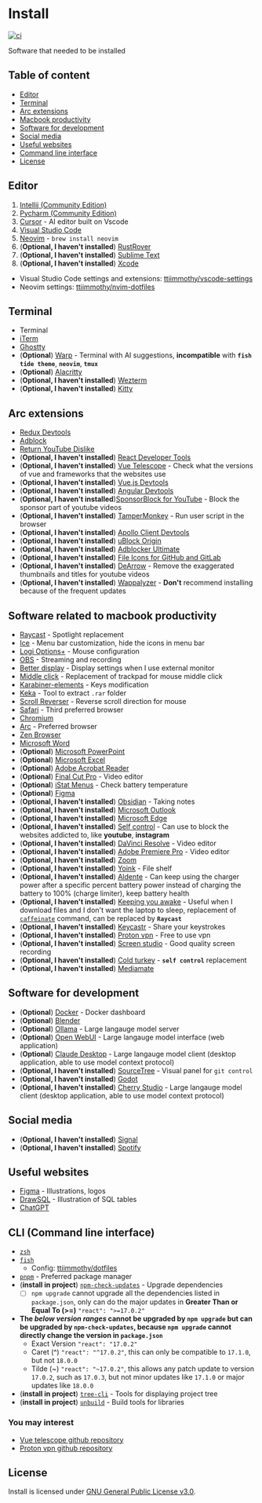 # Install
[![ci](https://github.com/ttiimmothy/install/actions/workflows/ci.yml/badge.svg)](https://github.com/ttiimmothy/Install/actions/workflows/ci.yml)

Software that needed to be installed

## Table of content

- [Editor](#editor)
- [Terminal](#terminal)
- [Arc extensions](#arc-extensions)
- [Macbook productivity](#software-related-to-macbook-productivity)
- [Software for development](#software-for-development)
- [Social media](#social-media)
- [Useful websites](#useful-websites)
- [Command line interface](#cli-command-line-interface)
- [License](#license)

## Editor

1. [Intellij (Community Edition)](https://www.jetbrains.com/idea/download/?section=mac)
1. [Pycharm (Community Edition)](https://www.jetbrains.com/pycharm/download/?section=mac)
1. [Cursor](https://www.cursor.com/) - AI editor built on Vscode
1. [Visual Studio Code](https://code.visualstudio.com/)
1. [Neovim](https://github.com/neovim/neovim) - `brew install neovim`
1. (**Optional, I haven't installed**) [RustRover](https://www.jetbrains.com/rust/nextversion/)
1. (**Optional, I haven't installed**) [Sublime Text](https://www.sublimetext.com/)
1. (**Optional, I haven't installed**) [Xcode](https://developer.apple.com/download/all/?q=Xcode)

- Visual Studio Code settings and extensions: [ttiimmothy/vscode-settings](https://github.com/ttiimmothy/vscode-settings)
- Neovim settings: [ttiimmothy/nvim-dotfiles](https://github.com/ttiimmothy/dotfiles/tree/main/.config/nvim)

## Terminal

- Terminal
- [iTerm](https://iterm2.com/)
- [Ghostty](https://ghostty.org/download)
- (**Optional**) [Warp](https://www.warp.dev/) - Terminal with AI suggestions, **incompatible** with **`fish tide theme`**, **`neovim`**, **`tmux`**
- (**Optional**) [Alacritty](https://alacritty.org/)
- (**Optional, I haven't installed**) [Wezterm](https://wezfurlong.org/wezterm/install/macos.html)
- (**Optional, I haven't installed**) [Kitty](https://sw.kovidgoyal.net/kitty/binary/)

## Arc extensions

- [Redux Devtools](https://chromewebstore.google.com/detail/redux-devtools/lmhkpmbekcpmknklioeibfkpmmfibljd)
- [Adblock](https://chromewebstore.google.com/detail/adblock-%E2%80%94-block-ads-acros/gighmmpiobklfepjocnamgkkbiglidom)
- [Return YouTube Dislike](https://chromewebstore.google.com/detail/gebbhagfogifgggkldgodflihgfeippi)
- (**Optional, I haven't installed**) [React Developer Tools](https://chromewebstore.google.com/detail/react-developer-tools/fmkadmapgofadopljbjfkapdkoienihi)
- (**Optional, I haven't installed**) [Vue Telescope](https://chromewebstore.google.com/detail/vue-telescope/neaebjphlfplgdhedjdhcnpjkndddbpd) - Check what the versions of vue and frameworks that the websites use
- (**Optional, I haven't installed**) [Vue.js Devtools](https://chromewebstore.google.com/detail/vuejs-devtools/nhdogjmejiglipccpnnnanhbledajbpd)
- (**Optional, I haven't installed**) [Angular Devtools](https://chromewebstore.google.com/detail/angular-devtools/ienfalfjdbdpebioblfackkekamfmbnh)
- (**Optional, I haven't installed**)[SponsorBlock for YouTube](https://chromewebstore.google.com/detail/sponsorblock-for-youtube/mnjggcdmjocbbbhaepdhchncahnbgone) - Block the sponsor part of youtube videos
- (**Optional, I haven't installed**) [TamperMonkey](https://chromewebstore.google.com/detail/tampermonkey/dhdgffkkebhmkfjojejmpbldmpobfkfo?hl=en-US&utm_source=ext_sidebar) - Run user script in the browser
- (**Optional, I haven't installed**) [Apollo Client Devtools](https://chromewebstore.google.com/detail/apollo-client-devtools/jdkknkkbebbapilgoeccciglkfbmbnfm)
- (**Optional, I haven't installed**) [uBlock Origin](https://chromewebstore.google.com/detail/ublock-origin/cjpalhdlnbpafiamejdnhcphjbkeiagm)
- (**Optional, I haven't installed**) [Adblocker Ultimate](https://chromewebstore.google.com/detail/adblocker-ultimate/ohahllgiabjaoigichmmfljhkcfikeof?pli=1)
- (**Optional, I haven't installed**) [File Icons for GitHub and GitLab](https://chrome.google.com/webstore/detail/file-icons-for-github-and/ficfmibkjjnpogdcfhfokmihanoldbfe)
- (**Optional, I haven't installed**) [DeArrow](https://chromewebstore.google.com/detail/dearrow-better-titles-and/enamippconapkdmgfgjchkhakpfinmaj) - Remove the exaggerated thumbnails and titles for youtube videos
- (**Optional, I haven't installed**) [Wappalyzer](https://chromewebstore.google.com/detail/wappalyzer-technology-pro/gppongmhjkpfnbhagpmjfkannfbllamg) - **Don't** recommend installing because of the frequent updates

## Software related to macbook productivity

- [Raycast](https://raycast.com/) - Spotlight replacement
- [Ice](https://icemenubar.app/) - Menu bar customization, hide the icons in menu bar
- [Logi Options+](https://www.logitech.com/en-us/software/options.html) - Mouse configuration
- [OBS](https://obsproject.com/) - Streaming and recording
- [Better display](https://github.com/waydabber/BetterDisplay) - Display settings when I use external monitor
- [Middle click](https://github.com/artginzburg/MiddleClick-Sonoma) - Replacement of trackpad for mouse middle click
- [Karabiner-elements](https://karabiner-elements.pqrs.org/) - Keys modification
- [Keka](https://www.keka.io/en/) - Tool to extract `.rar` folder
- [Scroll Reverser](https://pilotmoon.com/scrollreverser/#relnotes) - Reverse scroll direction for mouse
- [Safari](https://www.apple.com/ca/safari/) - Third preferred browser
- [Chromium](https://dev.to/pixelrena/installing-chromium-on-mac-apple-m2-pro-tutorial-4i4i)
- [Arc](https://arc.net/) - Preferred browser
- [Zen Browser](https://zen-browser.app/)
- [Microsoft Word](https://www.microsoft.com/en-us/microsoft-365/download-office)
- (**Optional**) [Microsoft PowerPoint](https://www.microsoft.com/en-us/microsoft-365/download-office)
- (**Optional**) [Microsoft Excel](https://www.microsoft.com/en-us/microsoft-365/download-office)
- (**Optional**) [Adobe Acrobat Reader](https://get.adobe.com/reader/)
- (**Optional**) [Final Cut Pro](https://www.apple.com/ca/final-cut-pro/) - Video editor
- (**Optional**) [iStat Menus](https://bjango.com/mac/istatmenus/) - Check battery temperature
- (**Optional**) [Figma](https://www.figma.com/downloads/) 
- (**Optional, I haven't installed**) [Obsidian](https://obsidian.md) - Taking notes
- (**Optional, I haven't installed**) [Microsoft Outlook](https://www.microsoft.com/en-us/microsoft-365/download-office)
- (**Optional, I haven't installed**) [Microsoft Edge](https://www.microsoft.com/en-us/edge?ep=198&form=MA13L7&es=40)
- (**Optional, I haven't installed**) [Self control](https://selfcontrolapp.com/) - Can use to block the websites addicted to, like **youtube**, **instagram**
- (**Optional, I haven't installed**) [DaVinci Resolve](https://www.blackmagicdesign.com/products/davinciresolve/edit) - Video editor
- (**Optional, I haven't installed**) [Adobe Premiere Pro](https://www.adobe.com/ca/products/premiere.html) - Video editor
- (**Optional, I haven't installed**) [Zoom](https://zoom.us/download)
- (**Optional, I haven't installed**) [Yoink](https://eternalstorms.at/yoink/mac/) - File shelf
- (**Optional, I haven't installed**) [Aldente](https://apphousekitchen.com/pricing/?utm_campaign=bogsponsoring&utm_medium=youtube-description&utm_source=youtube) - Can keep using the charger power after a specific percent battery power instead of charging the battery to 100% (charge limiter), keep battery health
- (**Optional, I haven't installed**) [Keeping you awake](https://keepingyouawake.app/) - Useful when I download files and I don't want the laptop to sleep, replacement of [`caffeinate`](https://james.brooks.page/blog/macos-caffeinate-command) command, can be replaced by **`Raycast`**
- (**Optional, I haven't installed**) [Keycastr](https://github.com/keycastr/keycastr) - Share your keystrokes
- (**Optional, I haven't installed**) [Proton vpn](https://protonvpn.com/l/vpn-home?url_id=282&u-tm_campaign=ww-all-2c-vpn-gro_aff-g_acq-partners_program&utm_source=aid-tune-6779&utm_medium=link&utm_term=vpn_home_landing&utm_content=26&phfp=false) - Free to use vpn
- (**Optional, I haven't installed**) [Screen studio](https://www.screen.studio/?aff=RNK9p) - Good quality screen recording
- (**Optional, I haven't installed**) [Cold turkey](https://getcoldturkey.com/) - **`self control`** replacement
- (**Optional, I haven't installed**) [Mediamate](https://github.com/Wouter01/MediaMate-Releases/releases)

## Software for development

- (**Optional**) [Docker](https://docs.docker.com/desktop/install/mac-install/) - Docker dashboard
- (**Optional**) [Blender](https://www.blender.org/download/)
- (**Optional**) [Ollama](https://ollama.com/download) - Large langauge model server
- (**Optional**) [Open WebUI](https://github.com/open-webui/open-webui) - Large langauge model interface (web application)
- (**Optional**) [Claude Desktop](https://claude.ai/download) - Large langauge model client (desktop application, able to use model context protocol)
- (**Optional, I haven't installed**) [SourceTree](https://www.sourcetreeapp.com/) - Visual panel for `git control`
- (**Optional, I haven't installed**) [Godot](https://godotengine.org/download/macos/)
- (**Optional, I haven't installed**) [Cherry Studio](https://www.cherry-ai.com/download) - Large langauge model client (desktop application, able to use model context protocol)

## Social media

- (**Optional, I haven't installed**) [Signal](https://signal.org/download/)
- (**Optional, I haven't installed**) [Spotify](https://www.spotify.com/us/download/mac/)

## Useful websites

- [Figma](https://www.figma.com/) - Illustrations, logos
- [DrawSQL](https://drawsql.app/diagrams) - Illustration of SQL tables
- [ChatGPT](https://chat.openai.com/)

## CLI (Command line interface)

- [`zsh`](https://zsh.org/)
- [`fish`](https://fishshell.com/)
  - Config: [ttiimmothy/dotfiles](https://github.com/ttiimmothy/dotfiles)
- [`pnpm`](https://pnpm.io/) - Preferred package manager
- (**install in project**) [`npm-check-updates`](https://github.com/raineorshine/npm-check-updates) - Upgrade dependencies
  - [ ] `npm upgrade` cannot upgrade all the dependencies listed in `package.json`, only can do the major updates in **Greater Than or Equal To (>=)** `"react": ">=17.0.2"`
- **The *below version ranges* cannot be upgraded by `npm upgrade` but can be upgraded by `npm-check-updates`, because `npm upgrade` cannot directly change the version in `package.json`**
  - Exact Version
  `"react": "17.0.2"`
  - Caret (^)
  `"react": "^17.0.2"`, this can only be compatible to `17.1.0`, but not `18.0.0`
  - Tilde (~)
  `"react": "~17.0.2"`, this allows any patch update to version `17.0.2`, such as `17.0.3`, but not minor updates like `17.1.0` or major updates like `18.0.0`
- (**install in project**) [`tree-cli`](https://github.com/MrRaindrop/tree-cli) - Tools for displaying project tree
- (**install in project**) [`unbuild`](https://github.com/unjs/unbuild) - Build tools for libraries

### You may interest

- [Vue telescope github repository](https://github.com/nuxtlabs/vue-telescope-analyzer)
- [Proton vpn github repository](https://github.com/ProtonVPN/ios-mac-app)

## License

Install is licensed under [GNU General Public License v3.0](LICENSE).
